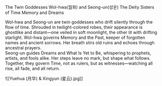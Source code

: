 The Twin Goddesses Wol-hwa(월화) and Seong-un(성운) The Deity Sisters of Time Memory and Dreams

Wol-hwa and Seong-un are twin goddesses who drift silently through the flow of time. Shrouded in twilight-colored robes, their appearance is ghostlike and distant—one veiled in soft moonlight, the other lit with drifting starlight. 
Wol-hwa governs Memory and the Past, keeper of forgotten names and ancient sorrows. Her breath stirs old ruins and echoes through ancestral prayers.  
Seong-un guides Dreams and What Is Yet to Be, whispering to prophets, artists, and fools alike. Her steps leave no mark, but shape what follows.
Together, they govern Time, not as rulers, but as witnesses—watching all rise, all fade, and all return.

![[Yuehua (月华) & Xingyun (星云).jpg]]